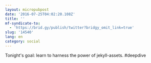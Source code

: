 ```yaml
---
layout: micropubpost
date: '2016-07-25T04:02:20.108Z'
title: ''
mf-syndicate-to:
  - 'https://brid.gy/publish/twitter?bridgy_omit_link=true'
slug: '14540'
lang: en
category: social
---
```

Tonight&#39;s goal: learn to harness the power of jekyll-assets. #deepdive
